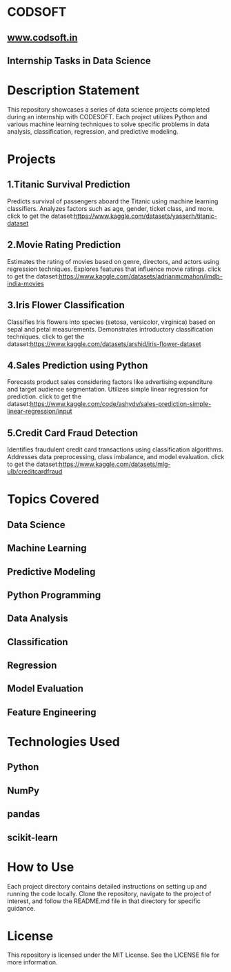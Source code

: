 # CODSOFT
## www.codsoft.in
## Internship Tasks in Data Science
# Description Statement
This repository showcases a series of data science projects completed during an internship with CODESOFT. Each project utilizes Python and various machine learning techniques to solve specific problems in data analysis, classification, regression, and predictive modeling.
# Projects

## 1.Titanic Survival Prediction
Predicts survival of passengers aboard the Titanic using machine learning classifiers. Analyzes factors such as age, gender, ticket class, and more.
click to get the dataset:https://www.kaggle.com/datasets/yasserh/titanic-dataset  

## 2.Movie Rating Prediction
Estimates the rating of movies based on genre, directors, and actors using regression techniques. Explores features that influence movie ratings.
click to get the dataset:https://www.kaggle.com/datasets/adrianmcmahon/imdb-india-movies

## 3.Iris Flower Classification
Classifies Iris flowers into species (setosa, versicolor, virginica) based on sepal and petal measurements. Demonstrates introductory classification techniques.
click to get the dataset:https://www.kaggle.com/datasets/arshid/iris-flower-dataset

## 4.Sales Prediction using Python
Forecasts product sales considering factors like advertising expenditure and target audience segmentation. Utilizes simple linear regression for prediction.
click to get the dataset:https://www.kaggle.com/code/ashydv/sales-prediction-simple-linear-regression/input

## 5.Credit Card Fraud Detection
Identifies fraudulent credit card transactions using classification algorithms. Addresses data preprocessing, class imbalance, and model evaluation.
click to get the dataset:https://www.kaggle.com/datasets/mlg-ulb/creditcardfraud

# Topics Covered
## Data Science
## Machine Learning
## Predictive Modeling
## Python Programming
## Data Analysis
## Classification
## Regression
## Model Evaluation
## Feature Engineering

# Technologies Used
## Python
## NumPy
## pandas
## scikit-learn

# How to Use
Each project directory contains detailed instructions on setting up and running the code locally. Clone the repository, navigate to the project of interest, and follow the README.md file in that directory for specific guidance.

# License
This repository is licensed under the MIT License. See the LICENSE file for more information.
